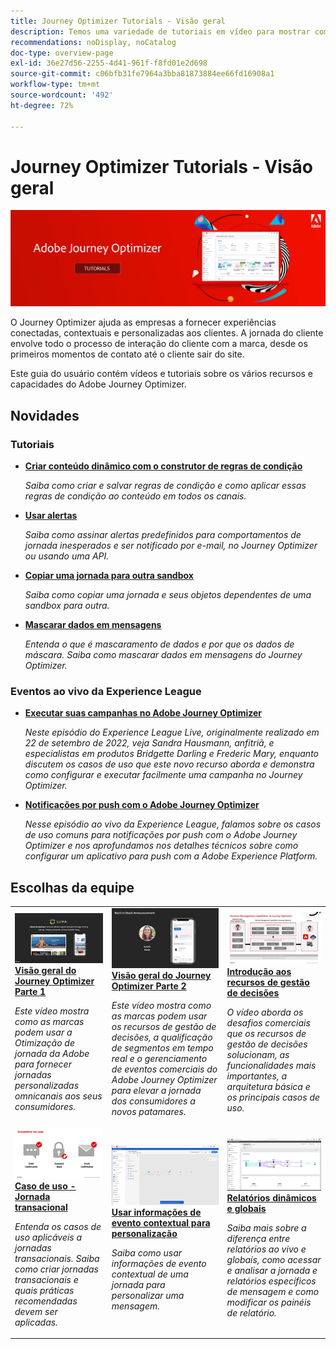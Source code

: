 ```yaml
---
title: Journey Optimizer Tutorials - Visão geral
description: Temos uma variedade de tutoriais em vídeo para mostrar como aproveitar os benefícios do Journey Optimizer.
recommendations: noDisplay, noCatalog
doc-type: overview-page
exl-id: 36e27d56-2255-4d41-961f-f8fd01e2d698
source-git-commit: c06bfb31fe7964a3bba81873884ee66fd16908a1
workflow-type: tm+mt
source-wordcount: '492'
ht-degree: 72%

---
```



# Journey Optimizer Tutorials - Visão geral

![](./assets/ajo-banner.png)

O Journey Optimizer ajuda as empresas a fornecer experiências conectadas, contextuais e personalizadas aos clientes. A jornada do cliente envolve todo o processo de interação do cliente com a marca, desde os primeiros momentos de contato até o cliente sair do site.

Este guia do usuário contém vídeos e tutoriais sobre os vários recursos e capacidades do Adobe Journey Optimizer.

<div id="whats-new-section">

## Novidades

### Tutoriais

* **[Criar conteúdo dinâmico com o construtor de regras de condição](/help/personalize-content/create-dynamic-content.md)**

   *Saiba como criar e salvar regras de condição e como aplicar essas regras de condição ao conteúdo em todos os canais.*

* **[Usar alertas](/help/administration/alerts.md)**

   *Saiba como assinar alertas predefinidos para comportamentos de jornada inesperados e ser notificado por e-mail, no Journey Optimizer ou usando uma API.*

* **[Copiar uma jornada para outra sandbox](/help/create-journeys/copy-a-journey.md)**

   *Saiba como copiar uma jornada e seus objetos dependentes de uma sandbox para outra.*

* **[Mascarar dados em mensagens](/help/privacy/mask-data-in-messages.md)**

   *Entenda o que é mascaramento de dados e por que os dados de máscara. Saiba como mascarar dados em mensagens do Journey Optimizer.*

</div>


<div id="events-section">

### Eventos ao vivo da Experience League

* **[Executar suas campanhas no Adobe Journey Optimizer](https://experienceleague.adobe.com/docs/experience-league-live-events/events/episodes/exl-live-episode-09-22-22.html?lang=pt-BR)**

   *Neste episódio do Experience League Live, originalmente realizado em 22 de setembro de 2022, veja Sandra Hausmann, anfitriã, e especialistas em produtos Bridgette Darling e Frederic Mary, enquanto discutem os casos de uso que este novo recurso aborda e demonstra como configurar e executar facilmente uma campanha no Journey Optimizer.*

* **[Notificações por push com o Adobe Journey Optimizer](https://experienceleague.adobe.com/docs/experience-league-live-events/events/episodes/exl-live-episode-05-12-22.html?lang=pt-BR)**

   *Nesse episódio ao vivo da Experience League, falamos sobre os casos de uso comuns para notificações por push com o Adobe Journey Optimizer e nos aprofundamos nos detalhes técnicos sobre como configurar um aplicativo para push com a Adobe Experience Platform.*

</div>

<div id="recs-overview-body-1"></div>
<div id="recs-overview-body-2"></div>
<div id="recs-overview-body-3"></div>
<div id="recs-overview-body-4"></div>
<div id="recs-overview-body-5"></div>
<div id="recs-overview-body-6"></div>

<div id="staff-picks-section">

## Escolhas da equipe

<table>
<tr>
  <td>
    <a href="./introduction/journey-optimizer-overview-part-1.md">
      <img alt="Visão geral do Journey Optimizer Parte 1 — fornecer jornadas omnicanais (vídeo)" src="./assets/334174.jpg"/>
    </a>
    <div>
      <a href="./introduction/journey-optimizer-overview-part-1.md">
    <strong>Visão geral do Journey Optimizer Parte 1 </strong>
    </a>
    </div>
    <p>
    <em>Este vídeo mostra como as marcas podem usar a Otimização de jornada da Adobe para fornecer jornadas personalizadas omnicanais aos seus consumidores.</em>
    <p>
  </td>
    <td>
    <a href="./introduction/journey-optimizer-overview-part-2.md">
      <img alt="Visão geral do Journey Optimizer Parte 2 — fornecer jornadas omnicanais (vídeo)" src="./assets/334175.jpg"/>
    </a>
    <div>
      <a href="./introduction/journey-optimizer-overview-part-2.md">
    <strong>Visão geral do Journey Optimizer Parte 2  </strong>
    </a>
    </div>
    <p>
    <em>Este vídeo mostra como as marcas podem usar os recursos de gestão de decisões, a qualificação de segmentos em tempo real e o gerenciamento de eventos comerciais do Adobe Journey Optimizer para elevar a jornada dos consumidores a novos patamares.</em>
    <p>
  </td>
  </td>
    <td>
    <a href="./decision-management/create-decisions.md">
      <img alt="Introdução aos recursos de gestão de decisões" src="./assets/326961.jpg"/>
    </a>
    <div>
      <a href="./decision-management/create-decisions.md">
    <strong>Introdução aos recursos de gestão de decisões </strong>
    </a>
    </div>
    <p>
    <em>O vídeo aborda os desafios comerciais que os recursos de gestão de decisões solucionam, as funcionalidades mais importantes, a arquitetura básica e os principais casos de uso.

</em>
    <p>
  </td>
</tr>
<tr>
  <td>
    <a href="./create-journeys/use-case-transactional-journey.md">
      <img alt="Caso de uso - Jornada transacional " src="./assets/334202.jpeg"/>
    </a>
    <div>
      <a href="./create-journeys/use-case-transactional-journey.md">
    <strong>Caso de uso - Jornada transacional </strong>
    </a>
    </div>
    <p>
    <em>Entenda os casos de uso aplicáveis a jornadas transacionais. Saiba como criar jornadas transacionais e quais práticas recomendadas devem ser aplicadas.</em>
    <p>
  </td>
    <td>
    <a href="./personalize-content/use-contextual-event-information-for-personalization.md">
      <img alt="Usar informações de evento contextual para personalização" src="./assets/334165.jpg"/>
    </a>
    <div>
      <a href="./personalize-content/use-contextual-event-information-for-personalization.md">
    <strong>Usar informações de evento contextual para personalização </strong>
    </a>
    </div>
    <p>
    <em>Saiba como usar informações de evento contextual de uma jornada para personalizar uma mensagem.</em>
    <p>
  </td>
  </td>
    <td>
    <a href="./report-and-monitor/live-and-global-reports.md">
      <img alt="Relatórios dinâmicos e globais" src="./assets/334108.jpg"/>
    </a>
    <div>
      <a href="./report-and-monitor/live-and-global-reports.md">
    <strong>Relatórios dinâmicos e globais </strong>
    </a>
    </div>
    <p>
    <em>Saiba mais sobre a diferença entre relatórios ao vivo e globais, como acessar e analisar a jornada e relatórios específicos de mensagem e como modificar os painéis de relatório.

</em>
    <p>
  </td>
</tr>
</table>

</div>
